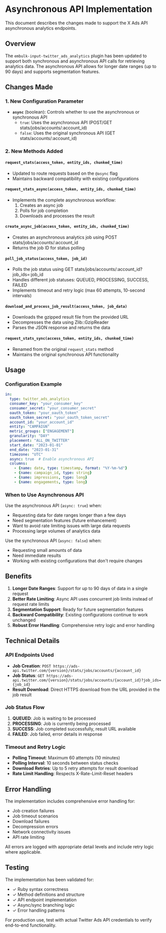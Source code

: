 # Asynchronous API Implementation

This document describes the changes made to support the X Ads API asynchronous analytics endpoints.

## Overview

The `embulk-input-twitter_ads_analytics` plugin has been updated to support both synchronous and asynchronous API calls for retrieving analytics data. The asynchronous API allows for longer date ranges (up to 90 days) and supports segmentation features.

## Changes Made

### 1. New Configuration Parameter

- **`async`** (boolean): Controls whether to use the asynchronous or synchronous API
  - `true`: Uses the asynchronous API (POST/GET stats/jobs/accounts/:account_id)
  - `false`: Uses the original synchronous API (GET stats/accounts/:account_id)

### 2. New Methods Added

#### `request_stats(access_token, entity_ids, chunked_time)`
- Updated to route requests based on the `@async` flag
- Maintains backward compatibility with existing configurations

#### `request_stats_async(access_token, entity_ids, chunked_time)`
- Implements the complete asynchronous workflow:
  1. Creates an async job
  2. Polls for job completion
  3. Downloads and processes the result

#### `create_async_job(access_token, entity_ids, chunked_time)`
- Creates an asynchronous analytics job using POST stats/jobs/accounts/:account_id
- Returns the job ID for status polling

#### `poll_job_status(access_token, job_id)`
- Polls the job status using GET stats/jobs/accounts/:account_id?job_ids=:job_id
- Handles different job statuses: QUEUED, PROCESSING, SUCCESS, FAILED
- Implements timeout and retry logic (max 60 attempts, 10-second intervals)

#### `download_and_process_job_result(access_token, job_data)`
- Downloads the gzipped result file from the provided URL
- Decompresses the data using Zlib::GzipReader
- Parses the JSON response and returns the data

#### `request_stats_sync(access_token, entity_ids, chunked_time)`
- Renamed from the original `request_stats` method
- Maintains the original synchronous API functionality

## Usage

### Configuration Example

```yaml
in:
  type: twitter_ads_analytics
  consumer_key: "your_consumer_key"
  consumer_secret: "your_consumer_secret"
  oauth_token: "your_oauth_token"
  oauth_token_secret: "your_oauth_token_secret"
  account_id: "your_account_id"
  entity: "CAMPAIGN"
  metric_groups: ["ENGAGEMENT"]
  granularity: "DAY"
  placement: "ALL_ON_TWITTER"
  start_date: "2023-01-01"
  end_date: "2023-01-31"
  timezone: "UTC"
  async: true  # Enable asynchronous API
  columns:
    - {name: date, type: timestamp, format: "%Y-%m-%d"}
    - {name: campaign_id, type: string}
    - {name: impressions, type: long}
    - {name: engagements, type: long}
```

### When to Use Asynchronous API

Use the asynchronous API (`async: true`) when:
- Requesting data for date ranges longer than a few days
- Need segmentation features (future enhancement)
- Want to avoid rate limiting issues with large data requests
- Processing large volumes of analytics data

Use the synchronous API (`async: false`) when:
- Requesting small amounts of data
- Need immediate results
- Working with existing configurations that don't require changes

## Benefits

1. **Longer Date Ranges**: Support for up to 90 days of data in a single request
2. **Better Rate Limiting**: Async API uses concurrent job limits instead of request rate limits
3. **Segmentation Support**: Ready for future segmentation features
4. **Backward Compatibility**: Existing configurations continue to work unchanged
5. **Robust Error Handling**: Comprehensive retry logic and error handling

## Technical Details

### API Endpoints Used

- **Job Creation**: `POST https://ads-api.twitter.com/{version}/stats/jobs/accounts/{account_id}`
- **Job Status**: `GET https://ads-api.twitter.com/{version}/stats/jobs/accounts/{account_id}?job_ids={job_id}`
- **Result Download**: Direct HTTPS download from the URL provided in the job result

### Job Status Flow

1. **QUEUED**: Job is waiting to be processed
2. **PROCESSING**: Job is currently being processed
3. **SUCCESS**: Job completed successfully, result URL available
4. **FAILED**: Job failed, error details in response

### Timeout and Retry Logic

- **Polling Timeout**: Maximum 60 attempts (10 minutes)
- **Polling Interval**: 10 seconds between status checks
- **Download Retries**: Up to 5 retry attempts for result download
- **Rate Limit Handling**: Respects X-Rate-Limit-Reset headers

## Error Handling

The implementation includes comprehensive error handling for:
- Job creation failures
- Job timeout scenarios
- Download failures
- Decompression errors
- Network connectivity issues
- API rate limiting

All errors are logged with appropriate detail levels and include retry logic where applicable.

## Testing

The implementation has been validated for:
- ✓ Ruby syntax correctness
- ✓ Method definitions and structure
- ✓ API endpoint implementation
- ✓ Async/sync branching logic
- ✓ Error handling patterns

For production use, test with actual Twitter Ads API credentials to verify end-to-end functionality.
